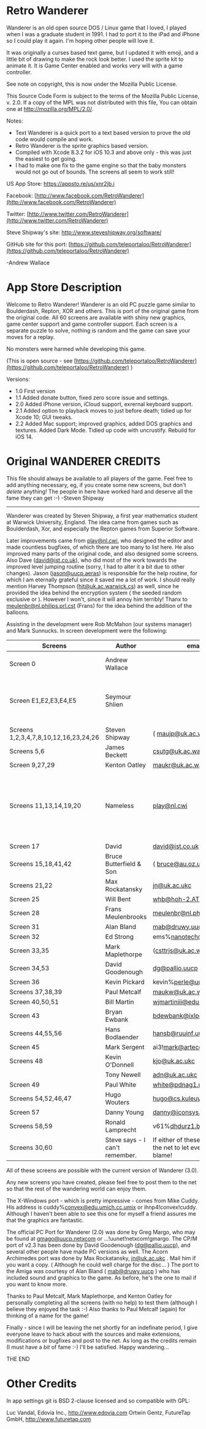 
Retro Wanderer
==============

Wanderer is an old open source DOS / Linux game that I loved, I played when I was a graduate student in 1991.  I had to port it to the iPad and iPhone so 
I could play it again.  I'm hoping other people will love it.

It was originally a curses based text game, but I updated it with emoji, and a little bit of drawing to make the rock look better.  I used the sprite kit 
to animate it. It is Game Center enabled and works very will with a game controller.

See note on copyright, this is now under the Mozilla Public License.

This Source Code Form is subject to the terms of the Mozilla Public License, v. 2.0. If a copy of the MPL was not distributed with this file, You can obtain one at http://mozilla.org/MPL/2.0/. 

Notes:
* Text Wanderer is a quick port to a text based version to prove the old code would compile and work.
* Retro Wanderer is the sprite graphics based version.
* Compiled with Xcode 8.3.2 for iOS 10.3 and above only - this was just the easiest to get going.
* I had to make one fix to the game engine so that the baby monsters would not go out of bounds. The screens all seem to work still!

US App Store: https://appsto.re/us/xnr2jb.i

Facebook:  [http://www.facebook.com/RetroWanderer](http://www.facebook.com/RetroWanderer)

Twitter:   [http://www.twitter.com/RetroWanderer](http://www.twitter.com/RetroWanderer)



Steve Shipway's site:   [http://www.steveshipway.org/software/
](http://www.steveshipway.org/software/)

GitHub site for this port:  [https://github.com/teleportaloo/RetroWanderer](https://github.com/teleportaloo/RetroWanderer)


-Andrew Wallace

App Store Description
=====================
Welcome to Retro Wanderer!  Wanderer is an old PC puzzle game similar to Boulderdash, Repton, XOR and others. This is port of the original game from the original code.
All 60 screens are available with shiny new graphics, game center support and game controller support.  Each screen is a separate puzzle to solve, nothing is random and the game can save your moves for a replay.

No monsters were harmed while developing this game.

(This is open source - see [https://github.com/teleportaloo/RetroWanderer](https://github.com/teleportaloo/RetroWanderer) )


Versions:
- 1.0 First version
- 1.1 Added donate button, fixed zero score issue and settings.
- 2.0 Added iPhone version, iCloud support, exrernal keyboard support.
- 2.1 Added option to playback moves to just before death;  tidied up for Xcode 10; GUI tweaks.
- 2.2 Added Mac support;  improved graphics, added DOS graphics and textures. Added Dark Mode.  Tidied up code with uncrustify. Rebuild for iOS 14.

Original WANDERER CREDITS
=========================

This file should always be available to all players of the game. Feel free to
add anything necessary, eg, if you create some new screens, but don't *delete*
anything! The people in here have worked hard and deserve all the fame they
can get :-)
-Steven Shipway

-----------------------------------------------------------------------------

Wanderer was created by Steven Shipway, a first year mathematics
student at Warwick University, England.  The idea came from games such as
Boulderdash, Xor, and especially the Repton games from Superior Software.

Later improvements came from play@nl.cwi, who designed the editor
and made countless bugfixes, of which there are too many to list here. He
also improved many parts of the original code, and also designed some
screens. Also Dave (david@ist.co.uk), who did most of the work towards the
improved level jumping routine (sorry, I had to alter it a bit due to other
changes). Jason (jason@uucp.aeras) is responsible for the help routine, for
which I am eternally grateful since it saved me a lot of work.
I should really mention Harvey Thompson (hjt@uk.ac.warwick.cs) as
well, since he provided the idea behind the encryption system ( the seeded
random exclusive or ). However I won't, since it will annoy him terribly!
Thanx to meulenbr@nl.philips.prl.cst (Frans) for the idea behind the
addition of the balloons.

Assisting in the development were Rob McMahon (our systems manager)
and Mark Sunnucks. In screen development were the following:

|Screens           | Author             | email (very old!)                        | Notes |
|------------------|--------------------|------------------------------|-------|
|Screen  0         |Andrew Wallace      |                              | Included in-game instructions |
| Screen E1,E2,E3,E4,E5 |  Seymour Shlien |  | Andrew Wallace modified these from the DOS screens. |
|Screens 1,2,3,4,7,8,10,12,16,23,24,26|Steven Shipway|( maujp@uk.ac.warwick.cu)| |
|Screens 5,6       |James Beckett       |csutg@uk.ac.warwick.cu| |
|Screen  9,27,29   |Kenton Oatley       |maukr@uk.ac.warwick.cu| |
|Screens 11,13,14,19,20 |Nameless       |play@nl.cwi| Andrew Wallace slightly modified number 14 as the booby trap text did not quite work. |
|Screen  17        |David               |david@ist.co.uk| |
|Screens 15,18,41,42|Bruce Butterfield & Son|( bruce@au.oz.utas.tasis| |
|Screens 21,22     |Max Rockatansky     |jn@uk.ac.ukc| |
|Screen  25        |Will Bent           |whb@hoh-2.ATT.COM| |
|Screen  28        |Frans Meulenbrooks  |meulenbr@nl.philips.prl.cst| |
|Screen  31        |Alan Bland          |mab@druwy.uucp| |
|Screen  32        |Ed Strong           |ems%nanotech@edu.princeton| |
|Screen  33,35     |Mark Maplethorpe    |(csttrjs@uk.ac.warwick.cu| |
|Screen  34,53     |David Goodenough    |dg@pallio.uucp| |
|Screen  36        |Kevin Pickard       |kevin%perle@uucp.uunet| |
|Screens 37,38,39  |Paul Metcalf        |maukw@uk.ac.warwick.cu| |
|Screen  40,50,51  |Bill Martin         |wjmartiniii@edu.waterloo.violet| |
|Screen  43        |Bryan Ewbank        |bdewbank@ixlpo.uucp| |
|Screens 44,55,56  |Hans Bodlaender     |hansb@ruuinf.uucp| |
|Screen  45        |Mark Sergent        |ai3!mark@artecon.uucp| |
|Screens 48        |Kevin O'Donnell     |kjo@uk.ac.ukc| |
|                  |Tony Newell         |adn@uk.ac.ukc| |
|Screen  49        |Paul White          |white@pdnag1.uucp| |
|Screens 54,52,46,47|Hugo Wouters       |hugo@cs.kuleuven.ac.be| |
|Screen  57        |Danny Young         |danny@iconsys.uucp| |
|Screens 58,59     |Ronald Lamprecht    |v61%dhdurz1.bitnet@cunyvm.cuny.edu| |
|Screens 30,60     |Steve says - I can't remember. |If either of these is yours, please post to the net to let everyone know who is to blame!| |


All of these screens are possible with the current version of Wanderer (3.0).

Any new screens you have created, please feel free to post them to the net so
that the rest of the wandering world can enjoy them.

The X-Windows port - which is pretty impressive - comes from Mike Cuddy.
His address is cuddy%convex@edu.umich.cc.umix or ihnp4!convex!cuddy. Although
I haven't been able to see this one for myself a friend assures me that the
graphics are fantastic.

The official PC Port for Wanderer (2.0) was done by Greg Margo, who may be
found at gmago@uucp.netxcom or ...!uunet!netxcom!gmargo. The CP/M port of v2.3
has been done by David Goodenough (dg@pallio.uucp), and several other
people have made PC versions as well.
The Acorn Archimedes port was done by Max Rockatansky, jn@uk.ac.ukc . Mail
him if you want a copy. ( Although he could well charge for the disc... )
The port to the Amiga was courtesy of Alan Bland ( mab@druwy.uucp ) who has
included sound and graphics to the game. As before, he's the one to mail if
you want to know more.

Thanks to Paul Metcalf, Mark Maplethorpe, and Kenton Oatley for personally
completing all the screens (with no help) to test them (although I believe
they enjoyed the task :-)
Also thanks to Paul Metcalf (again) for thinking of a name for the game!

Finally - since I will be leaving the net shortly for an indefinate period, I
give everyone leave to hack about with the sources and make extensions,
modifications or bugfixes and post to the net. As long as the credits
remain (I must have a *bit* of fame :-) I'll be satisfied. Happy wandering...


THE END


Other Credits
=============

In app settings git is BSD 2-clause licensed and so compatible with GPL:

Luc Vandal, Edovia Inc., http://www.edovia.com
Ortwin Gentz, FutureTap GmbH, http://www.futuretap.com

